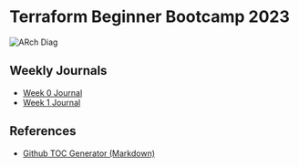 # Terraform Beginner Bootcamp 2023

![ARch Diag](https://github.com/alec-ernstrom/terraform-beginner-bootcamp-2023/assets/144366294/416f5e55-d118-4298-8281-5766921d7060)

## Weekly Journals
- [Week 0 Journal](journal/week_0.md)
- [Week 1 Journal](journal/week_1.md)

## References
- [Github TOC Generator (Markdown)](https://ecotrust-canada.github.io/markdown-toc/)
